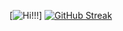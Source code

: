 [![Hi!!!](https://capsule-render.vercel.app/api?type=waving&color=BDBDC8&height=150&section=header)]
[![GitHub Streak](https://streak-stats.demolab.com?user=owo404&theme=dark&hide_current_streak=true&hide_longest_streak=true)](https://git.io/streak-stats)
